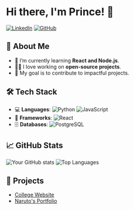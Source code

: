 # Hi there, I'm Prince! 👋

[![LinkedIn](https://img.shields.io/badge/-Prince806-blue?style=flat&logo=Linkedin&logoColor=white)](https://linkedin.com/in/your-profile)
[![GitHub](https://img.shields.io/badge/-GitHub-black?style=flat&logo=github&logoColor=white)](https://github.com/Princet806)

## 🚀 About Me
- 🌱 I’m currently learning **React and Node.js**.
- 🧑‍💻 I love working on **open-source projects**.
- 🎯 My goal is to contribute to impactful projects.

## 🛠️ Tech Stack
- 💻 **Languages**: ![Python](https://img.shields.io/badge/-Python-3776AB?logo=python&logoColor=white) ![JavaScript](https://img.shields.io/badge/-JavaScript-F7DF1E?logo=javascript&logoColor=black)
- 🧰 **Frameworks**: ![React](https://img.shields.io/badge/-React-61DAFB?logo=react&logoColor=white)
- 🗄️ **Databases**: ![PostgreSQL](https://img.shields.io/badge/-PostgreSQL-336791?logo=postgresql&logoColor=white)

## 📈 GitHub Stats
![Your GitHub stats](https://github-readme-stats.vercel.app/api?username=Princet806&show_icons=true&theme=radical)
![Top Languages](https://github-readme-stats.vercel.app/api/top-langs/?username=Princet806&layout=compact&theme=radical)

## 🌟 Projects
- [College Website](https://github.com/Princet806/project1)
- [Naruto's Portfolio](https://github.com/Princet806/project2)

